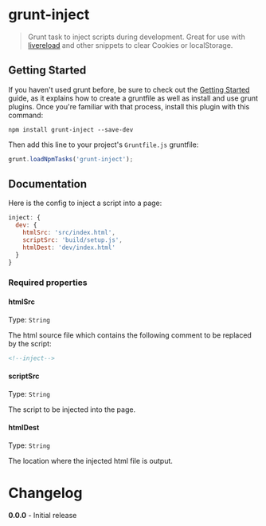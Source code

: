 # grunt-inject
> Grunt task to inject scripts during development. Great for use with [livereload](https://github.com/gruntjs/grunt-contrib-watch#optionslivereload) and other snippets to clear Cookies or localStorage.

## Getting Started
If you haven't used grunt before, be sure to check out the [Getting Started](http://gruntjs.com/getting-started) guide, as it explains how to create a gruntfile as well as install and use grunt plugins. Once you're familiar with that process, install this plugin with this command:
```shell
npm install grunt-inject --save-dev
```

Then add this line to your project's `Gruntfile.js` gruntfile:

```javascript
grunt.loadNpmTasks('grunt-inject');
```

## Documentation
Here is the config to inject a script into a page:
```js
inject: {
  dev: {
    htmlSrc: 'src/index.html',
    scriptSrc: 'build/setup.js',
    htmlDest: 'dev/index.html'
  }
}
```

### Required properties

#### htmlSrc
Type: `String`

The html source file which contains the following comment to be replaced by the script:

```html
<!--inject-->
```

#### scriptSrc
Type: `String`

The script to be injected into the page.

#### htmlDest
Type: `String`

The location where the injected html file is output.

# Changelog

**0.0.0** - Initial release


